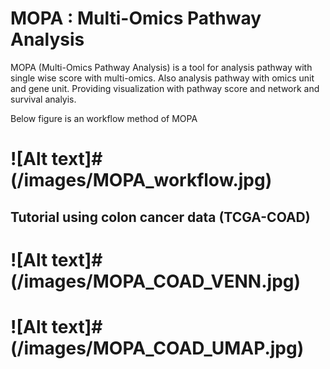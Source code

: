 # MOPA : Multi-Omics Pathway Analysis

MOPA (Multi-Omics Pathway Analysis) is a tool for analysis pathway with single wise score with multi-omics. Also analysis pathway with omics unit and gene unit.
Providing visualization with pathway score and network and survival analyis.

Below figure is an workflow method of MOPA
# ![Alt text]#(/images/MOPA_workflow.jpg)

## Tutorial using colon cancer data (TCGA-COAD)

# ![Alt text]#(/images/MOPA_COAD_VENN.jpg)

# ![Alt text]#(/images/MOPA_COAD_UMAP.jpg)
